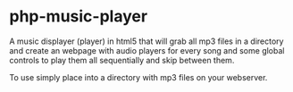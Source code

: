 # php-music-player
A music displayer (player) in html5 that will grab all mp3 files in a directory and create an webpage with audio players for every song and some global controls to play them all sequentially and skip between them.

To use simply place into a directory with mp3 files on your webserver.
